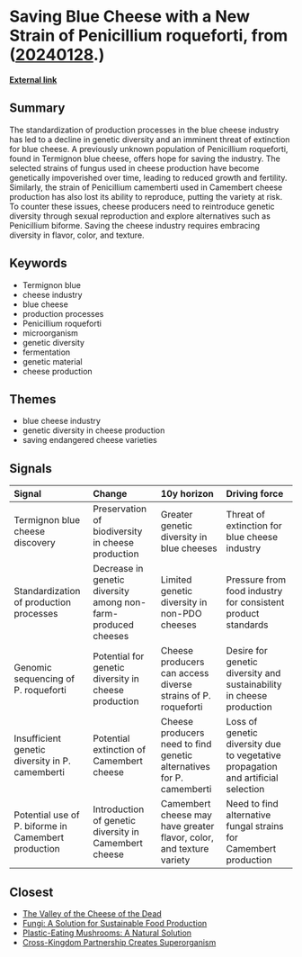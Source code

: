 # __Saving Blue Cheese with a New Strain of Penicillium roqueforti__, from ([20240128](https://kghosh.substack.com/p/20240128).)

__[External link](https://news.cnrs.fr/articles/french-cheese-under-threat)__



## Summary

The standardization of production processes in the blue cheese industry has led to a decline in genetic diversity and an imminent threat of extinction for blue cheese. A previously unknown population of Penicillium roqueforti, found in Termignon blue cheese, offers hope for saving the industry. The selected strains of fungus used in cheese production have become genetically impoverished over time, leading to reduced growth and fertility. Similarly, the strain of Penicillium camemberti used in Camembert cheese production has also lost its ability to reproduce, putting the variety at risk. To counter these issues, cheese producers need to reintroduce genetic diversity through sexual reproduction and explore alternatives such as Penicillium biforme. Saving the cheese industry requires embracing diversity in flavor, color, and texture.

## Keywords

* Termignon blue
* cheese industry
* blue cheese
* production processes
* Penicillium roqueforti
* microorganism
* genetic diversity
* fermentation
* genetic material
* cheese production

## Themes

* blue cheese industry
* genetic diversity in cheese production
* saving endangered cheese varieties

## Signals

| Signal                                              | Change                                                        | 10y horizon                                                          | Driving force                                                                    |
|:----------------------------------------------------|:--------------------------------------------------------------|:---------------------------------------------------------------------|:---------------------------------------------------------------------------------|
| Termignon blue cheese discovery                     | Preservation of biodiversity in cheese production             | Greater genetic diversity in blue cheeses                            | Threat of extinction for blue cheese industry                                    |
| Standardization of production processes             | Decrease in genetic diversity among non-farm-produced cheeses | Limited genetic diversity in non-PDO cheeses                         | Pressure from food industry for consistent product standards                     |
| Genomic sequencing of P. roqueforti                 | Potential for genetic diversity in cheese production          | Cheese producers can access diverse strains of P. roqueforti         | Desire for genetic diversity and sustainability in cheese production             |
| Insufficient genetic diversity in P. camemberti     | Potential extinction of Camembert cheese                      | Cheese producers need to find genetic alternatives for P. camemberti | Loss of genetic diversity due to vegetative propagation and artificial selection |
| Potential use of P. biforme in Camembert production | Introduction of genetic diversity in Camembert cheese         | Camembert cheese may have greater flavor, color, and texture variety | Need to find alternative fungal strains for Camembert production                 |

## Closest

* [The Valley of the Cheese of the Dead](71ef32476324b8aa1a2668bf4cc27e5c)
* [Fungi: A Solution for Sustainable Food Production](0c58d382a0cacf288605a136bbcf69a3)
* [Plastic-Eating Mushrooms: A Natural Solution](652e3b2a7f89aad280b0d649ea6e9eb2)
* [Cross-Kingdom Partnership Creates Superorganism](2af3e931e394e21223d8e983e2dd43b7)